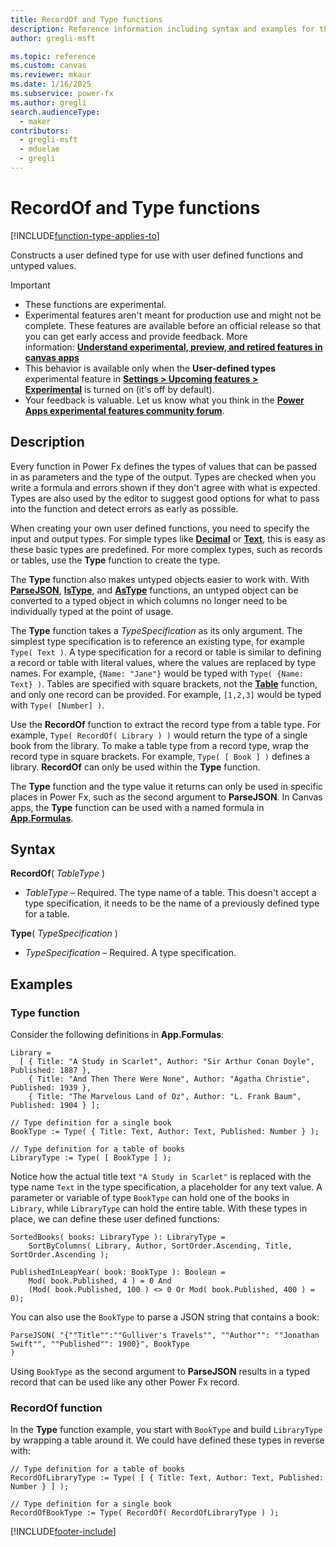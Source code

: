 ```yaml
---
title: RecordOf and Type functions
description: Reference information including syntax and examples for the RecordOf and Type functions.
author: gregli-msft

ms.topic: reference
ms.custom: canvas
ms.reviewer: mkaur
ms.date: 1/16/2025
ms.subservice: power-fx
ms.author: gregli
search.audienceType:
  - maker
contributors:
  - gregli-msft
  - mduelae
  - gregli
---
```


# RecordOf and Type functions
[!INCLUDE[function-type-applies-to](includes/function-type-applies-to.md)]



Constructs a user defined type for use with user defined functions and untyped values.

> [!IMPORTANT]
> - These functions are experimental.
> - Experimental features aren't meant for production use and might not be complete. These features are available before an official release so that you can get early access and provide feedback. More information: [**Understand experimental, preview, and retired features in canvas apps**](/power-apps/maker/canvas-apps/working-with-experimental-preview)
> - This behavior is available only when the **User-defined types** experimental feature in [**Settings > Upcoming features > Experimental**](/power-apps/maker/canvas-apps/working-with-experimental-preview#controlling-which-features-are-enabled) is turned on (it's off by default).
> - Your feedback is valuable. Let us know what you think in the [**Power Apps experimental features community forum**](https://community.powerplatform.com/forums/thread/details/?threadid=c8824a08-8198-ef11-8a69-7c1e52494f33).

## Description

Every function in Power Fx defines the types of values that can be passed in as parameters and the type of the output. Types are checked when you write a formula and errors shown if they don't agree with what is expected. Types are also used by the editor to suggest good options for what to pass into the function and detect errors as early as possible. 

When creating your own user defined functions, you need to specify the input and output types. For simple types like [**Decimal**](../data-types.md) or [**Text**](../data-types.md), this is easy as these basic types are predefined. For more complex types, such as records or tables, use the **Type** function to create the type.

The **Type** function also makes untyped objects easier to work with. With [**ParseJSON**](function-parsejson.md), [**IsType**](function-astype-istype.md), and [**AsType**](function-astype-istype.md) functions, an untyped object can be converted to a typed object in which columns no longer need to be individually typed at the point of usage.

The **Type** function takes a *TypeSpecification* as its only argument. The simplest type specification is to reference an existing type, for example `Type( Text )`. A type specification for a record or table is similar to defining a record or table with literal values, where the values are replaced by type names. For example, `{Name: "Jane"}` would be typed with `Type( {Name: Text} )`. Tables are specified with square brackets, not the [**Table**](function-table.md) function, and only one record can be provided. For example, `[1,2,3]` would be typed with `Type( [Number] )`.

Use the **RecordOf** function to extract the record type from a table type. For example, `Type( RecordOf( Library ) )` would return the type of a single book from the library. To make a table type from a record type, wrap the record type in square brackets. For example, `Type( [ Book ] )` defines a library. **RecordOf** can only be used within the **Type** function.

The **Type** function and the type value it returns can only be used in specific places in Power Fx, such as the second argument to **ParseJSON**. In Canvas apps, the **Type** function can be used with a named formula in [**App.Formulas**](object-app.md#formulas-property).

## Syntax

**RecordOf**( *TableType* )

- _TableType_ – Required. The type name of a table. This doesn't accept a type specification, it needs to be the name of a previously defined type for a table.

**Type**( *TypeSpecification* )

- _TypeSpecification_ – Required. A type specification.

## Examples

### Type function

Consider the following definitions in **App.Formulas**:

```powerapps-dot
Library = 
  [ { Title: "A Study in Scarlet", Author: "Sir Arthur Conan Doyle", Published: 1887 }, 
    { Title: "And Then There Were None", Author: "Agatha Christie", Published: 1939 },
    { Title: "The Marvelous Land of Oz", Author: "L. Frank Baum", Published: 1904 } ];

// Type definition for a single book
BookType := Type( { Title: Text, Author: Text, Published: Number } );

// Type definition for a table of books
LibraryType := Type( [ BookType ] );
```

Notice how the actual title text `"A Study in Scarlet"` is replaced with the type name `Text` in the type specification, a placeholder for any text value. A parameter or variable of type `BookType` can hold one of the books in `Library`, while `LibraryType` can hold the entire table. With these types in place, we can define these user defined functions:

```powerapps-dot
SortedBooks( books: LibraryType ): LibraryType = 
    SortByColumns( Library, Author, SortOrder.Ascending, Title, SortOrder.Ascending );

PublishedInLeapYear( book: BookType ): Boolean = 
    Mod( book.Published, 4 ) = 0 And 
    (Mod( book.Published, 100 ) <> 0 Or Mod( book.Published, 400 ) = 0);
```

You can also use the `BookType` to parse a JSON string that contains a book:

```powerapps-dot
ParseJSON( "{""Title"":""Gulliver's Travels"", ""Author"": ""Jonathan Swift"", ""Published"": 1900}", BookType
)
```

Using `BookType` as the second argument to **ParseJSON** results in a typed record that can be used like any other Power Fx record.

### RecordOf function

In the **Type** function example, you start with `BookType` and build `LibraryType` by wrapping a table around it. We could have defined these types in reverse with:

```powerapps-dot
// Type definition for a table of books
RecordOfLibraryType := Type( [ { Title: Text, Author: Text, Published: Number } ] );

// Type definition for a single book
RecordOfBookType := Type( RecordOf( RecordOfLibraryType ) );
```

[!INCLUDE[footer-include](../../includes/footer-banner.md)]

























































